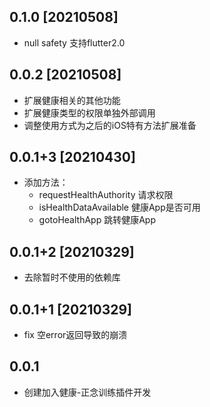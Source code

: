 <!--
 * @Author: Cao Shixin
 * @Date: 2021-03-26 10:17:59
 * @LastEditors: Cao Shixin
 * @LastEditTime: 2021-05-08 17:39:50
 * @Description: 
 * @Email: cao_shixin@yahoo.com
 * @Company: BrainCo
-->
## 0.1.0 [20210508]
* null safety 支持flutter2.0

## 0.0.2 [20210508]
* 扩展健康相关的其他功能
* 扩展健康类型的权限单独外部调用
* 调整使用方式为之后的iOS特有方法扩展准备

## 0.0.1+3 [20210430]
* 添加方法：
    - requestHealthAuthority 请求权限
    - isHealthDataAvailable 健康App是否可用
    - gotoHealthApp 跳转健康App
    
## 0.0.1+2 [20210329]
* 去除暂时不使用的依赖库

## 0.0.1+1 [20210329]
* fix 空error返回导致的崩溃

## 0.0.1
* 创建加入健康-正念训练插件开发
